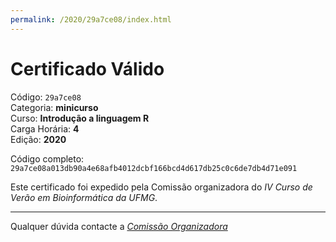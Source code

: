 ```yaml
---
permalink: /2020/29a7ce08/index.html
---
```


# Certificado Válido

Código: `29a7ce08`<br>
Categoria: **minicurso**<br>
Curso: **Introdução a linguagem R**<br>
Carga Horária: **4**<br>
Edição: **2020**<br>


Código completo: `29a7ce08a013db90a4e68afb4012dcbf166bcd4d617db25c0c6de7db4d71e091`


Este certificado foi expedido pela Comissão organizadora do *IV Curso de Verão em Bioinformática da UFMG*.

----

Qualquer dúvida contacte a [_Comissão Organizadora_](<mailto:cursobioinfoufmg@gmail.com$subject=[Certificados]>)

